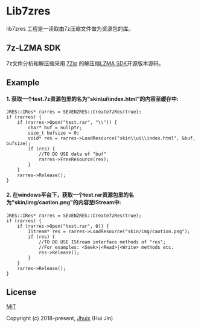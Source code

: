Lib7zres
=============

lib7zres 工程是一读取由7z压缩文件做为资源包的库。

## 7z-LZMA SDK 

7z文件分析和解压缩采用 [7Zip](https://www.7-zip.org) 的解压缩[LZMA SDK](https://www.7-zip.org/sdk.html)开源版本源码。

## Example

#### 1. 获取一个test.7z资源包里的名为"skin\\ui\\index.html"的内容至缓存中:

```
JRES::IRes* rarres = SEVENZRES::Create7zRes(true);
if (rarres) {
    if (rarres->Open("test.rar", "\\")) {
        char* buf = nullptr;
        size_t bufsize = 0;
        void* res = rarres->LoadResource("skin\\ui\\index.html", &buf, bufsize);
        if (res) {
            //TO DO USE data of "buf"
            rarres->FreeResource(res);
        }
    }
    rarres->Release();
}
```

#### 2. 在windows平台下，获取一个test.rar资源包里的名为"skin/img/caotion.png"的内容至IStream中:

```
JRES::IRes* rarres = SEVENZRES::Create7zRes(true);
if (rarres) {
    if (rarres->Open("test.rar", 0)) {
        IStream* res = rarres->LoadResource("skin/img/caotion.png");
        if (res) {
            //TO DO USE IStream interface methods of "res";
            //For examples: <Seek>|<Read>|<Write> methods etc.
            res->Release();
        }
    }
    rarres->Release();
}
```

## License

[MIT](http://opensource.org/licenses/MIT)

Copyright (c) 2018-present, [Jhuix](mailto:jhuix0117@gmail.com) (Hui Jin)